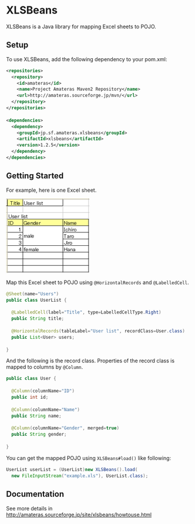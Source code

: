 XLSBeans
========

XLSBeans is a Java library for mapping Excel sheets to POJO.


## Setup

To use XLSBeans, add the following dependency to your pom.xml:

```xml
<repositories>
  <repository>
    <id>amateras</id>
    <name>Project Amateras Maven2 Repository</name>
    <url>http://amateras.sourceforge.jp/mvn/</url>
  </repository>
</repositories>

<dependencies>
  <dependency>
    <groupId>jp.sf.amateras.xlsbeans</groupId>
    <artifactId>xlsbeans</artifactId>
    <version>1.2.5</version>
  </dependency>
</dependencies>
```

## Getting Started

For example, here is one Excel sheet.

![Sample Excel](excel.png)

Map this Excel sheet to POJO using ```@HorizontalRecords``` and ```@LabelledCell```.

```java
@Sheet(name="Users")
public class UserList {

  @LabelledCell(label="Title", type=LabelledCellType.Right)
  public String title;

  @HorizontalRecords(tableLabel="User list", recordClass=User.class)
  public List<User> users;

}
```

And the following is the record class. Properties of the record class is mapped to columns by ```@Column```.

```java
public class User {

  @Column(columnName="ID")
  public int id;

  @Column(columnName="Name")
  public String name;

  @Column(columnName="Gender", merged=true)
  public String gender;

}
```

You can get the mapped POJO using ```XLSBeans#load()``` like following:

```java
UserList userList = (UserList)new XLSBeans().load(
  new FileInputStream("example.xls"), UserList.class);
```

## Documentation

See more details in http://amateras.sourceforge.jp/site/xlsbeans/howtouse.html
